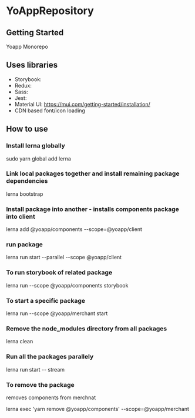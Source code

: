 # YoAppRepository

## Getting Started

Yoapp Monorepo

## Uses libraries

- Storybook:
- Redux:
- Sass:
- Jest:
- Material UI: https://mui.com/getting-started/installation/
- CDN based font/icon loading

## How to use

### Install lerna globally

sudo yarn global add lerna

### Link local packages together and install remaining package dependencies

lerna bootstrap

### Install package into another - installs components package into client

lerna add @yoapp/components --scope=@yoapp/client

### run package

lerna run start --parallel --scope @yoapp/client

### To run storybook of related package

lerna run --scope @yoapp/components storybook

### To start a specific package

lerna run --scope @yoapp/merchant start

### Remove the node_modules directory from all packages

lerna clean

### Run all the packages parallely

lerna run start -- stream

### To remove the package

removes components from merchnat

lerna exec 'yarn remove @yoapp/components' --scope=@yoapp/merchant
